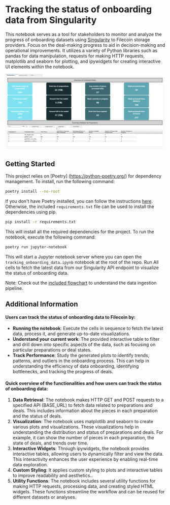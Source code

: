 # Tracking the status of onboarding data from Singularity

This notebook serves as a tool for stakeholders to monitor and analyze the progress of onboarding datasets using [Singularity](https://data-programs.gitbook.io/singularity) to Filecoin storage providers. Focus on the deal-making progress to aid in decision-making and operational improvements. It utilizes a variety of Python libraries such as pandas for data manipulation, requests for making HTTP requests, matplotlib and seaborn for plotting, and ipywidgets for creating interactive UI elements within the notebook.

![1723330939013](image/README/1723330939013.png)

## Getting Started

This project relies on [Poetry] (https://python-poetry.org/) for dependency management. To install, run the following command:

```bash
poetry install --no-root
```

If you don't have Poetry installed, you can follow the instructions [here](https://python-poetry.org/docs/). Otherwise, the included `requirements.txt` file can be used to install the dependencies using pip.

```bash
pip install -r requirements.txt
```

This will install all the required dependencies for the project. To run the notebook, execute the following command:

```bash
poetry run jupyter-notebook
```

This will start a Jupyter notebook server where you can open the `tracking_onboarding_data.ipynb` notebook at the root of the repo. Run All cells to fetch the latest data from our Singularity API endpoint to visualize the status of onboarding data.

Note: Check out the [included flowchart](docs/Overview%20of%20API%20calls.md) to understand the data ingestion pipeline.

## Additional Information

#### Users can track the status of onboarding data to Filecoin by:

- **Running the notebook**: Execute the cells in sequence to fetch the latest data, process it, and generate up-to-date visualizations.
- **Understand your current work**: The provided interactive table to filter and drill down into specific aspects of the data, such as focusing on particular preparations or deal states.
- **Track Performance**: Study the generated plots to identify trends, patterns, and outliers in the onboarding process. This can help in understanding the efficiency of data onboarding, identifying bottlenecks, and tracking the progress of deals.

#### Quick overview of the functionalities and how users can track the status of onboarding data:

1. **Data Retrieval**: The notebook makes HTTP GET and POST requests to a specified API (BASE_URL) to fetch data related to preparations and deals. This includes information about the pieces in each preparation and the status of deals.
2. **Visualization**: The notebook uses matplotlib and seaborn to create various plots and visualizations. These visualizations help in understanding the distribution and status of preparations and deals. For example, it can show the number of pieces in each preparation, the state of deals, and trends over time.
3. **Interactive Widgets**: Through ipywidgets, the notebook provides interactive tables, allowing users to dynamically filter and view the data. This interactivity enhances the user experience by enabling real-time data exploration.
4. **Custom Styling**: It applies custom styling to plots and interactive tables to improve readability and aesthetics..
5. **Utility Functions**: The notebook includes several utility functions for making HTTP requests, processing data, and creating styled HTML widgets. These functions streamline the workflow and can be reused for different datasets or analyses.
